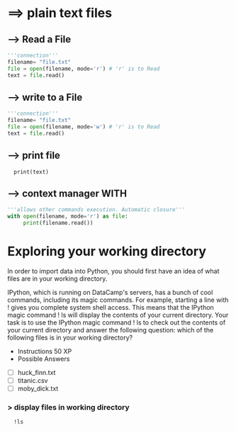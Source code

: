 # ==> plain text files
## --> Read a File
```py
'''connection'''
filename= "file.txt"
file = open(filename, mode='r') # 'r' is to Read
text = file.read()
```
## --> write to a File
```py
'''connection'''
filename= "file.txt"
file = open(filename, mode='w') # 'r' is to Read
text = file.read()
```
## --> print file

      print(text)
## --> context manager WITH
```py
'''allows other commands execution. Automatic closure'''
with open(filename, mode='r') as file:
     print(filename.read())
```
# Exploring your working directory
In order to import data into Python, you should first have an idea of what files are in your working directory.

IPython, which is running on DataCamp's servers, has a bunch of cool commands, including its magic commands. For example, starting a line with ! gives you complete system shell access. This means that the IPython magic command ! ls will display the contents of your current directory. Your task is to use the IPython magic command ! ls to check out the contents of your current directory and answer the following question: which of the following files is in your working directory?

- Instructions
50 XP
- Possible Answers
- [ ] huck_finn.txt
- [ ] titanic.csv
- [ ] moby_dick.txt
### > display files in working directory

      !ls
